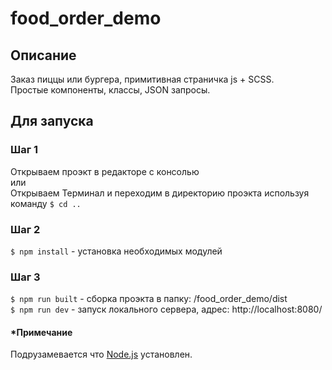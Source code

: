# food_order_demo
## Описание
Заказ пиццы или бургера, примитивная страничка js + SCSS. </br>
Простые компоненты, классы, JSON запросы.

## Для запуска
### Шаг 1
Открываем проэкт в редакторе с консолью </br>
или </br>
Открываем Терминал и переходим в директорию проэкта используя команду `$ cd ..`

### Шаг 2
`$ npm install` - установка необходимых модулей

### Шаг 3
`$ npm run built` - сборка проэкта в папку: /food_order_demo/dist </br>
`$ npm run dev` - запуск локального сервера, адрес: http://localhost:8080/

#### *Примечание
Подрузамевается что [Node.js](https://nodejs.org/en/) установлен.
